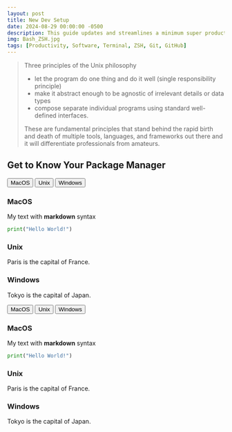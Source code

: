 ```yaml
---
layout: post
title: New Dev Setup
date: 2024-08-29 00:00:00 -0500
description: This guide updates and streamlines a minimum super productive development environment.
img: Bash_ZSH.jpg
tags: [Productivity, Software, Terminal, ZSH, Git, GitHub]
---
```


> Three principles of the Unix philosophy
>
>- let the program do one thing and do it well (single responsibility principle)
>- make it abstract enough to be agnostic of irrelevant details or data types
>- compose separate individual programs using standard well-defined interfaces.
>
> These are fundamental principles that stand behind the rapid birth and death of multiple tools, languages, and frameworks out there and it will differentiate professionals from amateurs.

## Get to Know Your Package Manager

<!-- Last Try!

<table>
<tr>
<td>

  ```csharp
  const int x = 3;
  const string y = "foo";
  readonly Object obj = getObject();
  ```
</td>
<td>

  ```nemerle
  def x : int = 3;
  def y : string = "foo";
  def obj : Object = getObject();
  ```
</td>
<td>
  V
</td>
</tr>
</table> -->

<div class="tabcontentcontainer">

  <!-- Tab links -->
  <div class="tab">
    <button class="tablinks MacOS_tabs" onclick="openOS(event, 'MacOS')">MacOS</button>
    <button class="tablinks Unix_tabs" onclick="openOS(event, 'Unix')">Unix</button>
    <button class="tablinks Windows_tabs" onclick="openOS(event, 'Windows')">Windows</button>
  </div>

  <!-- Tab content -->
  <div id="MacOS" name="MacOS" class="tabcontent MacOS_tcs">
    <h3>MacOS</h3>
    <div markdown="1">

My text with **markdown** syntax
```python
print("Hello World!")
```

  </div>
  </div>

  <div id="Unix" class="tabcontent Unix_tcs">
    <h3>Unix</h3>
      <p>Paris is the capital of France.</p>
  </div>

  <div id="Windows" class="tabcontent Windows_tcs">
    <h3>Windows</h3>
      <p>Tokyo is the capital of Japan.</p>
  </div>

</div>

<div class="tabcontentcontainer">

  <!-- Tab links -->
  <div class="tab">
    <button class="tablinks MacOS_tabs" onclick="openOS(event, 'MacOS')">MacOS</button>
    <button class="tablinks Unix_tabs" onclick="openOS(event, 'Unix')">Unix</button>
    <button class="tablinks Windows_tabs" onclick="openOS(event, 'Windows')">Windows</button>
  </div>

  <!-- Tab content -->
  <div id="MacOS" name="MacOS" class="tabcontent MacOS_tcs">
    <h3>MacOS</h3>
    <div markdown="1">

My text with **markdown** syntax
```python
print("Hello World!")
```

  </div>
  </div>

  <div id="Unix" class="tabcontent Unix_tcs">
    <h3>Unix</h3>
      <p>Paris is the capital of France.</p>
  </div>

  <div id="Windows" class="tabcontent Windows_tcs">
    <h3>Windows</h3>
      <p>Tokyo is the capital of Japan.</p>
  </div>

</div>

<script>
function openOS(evt, osName) {
  var i, tabcontent, tablinks;
  <!-- Erase all open contents -->
  tabcontent = document.getElementsByClassName("tabcontent");
  for (i = 0; i < tabcontent.length; i++) {
    tabcontent[i].style.display = "none";
  }
  tablinks = document.getElementsByClassName("tablinks");
  for (i = 0; i < tablinks.length; i++) {
    tablinks[i].className = tablinks[i].className.replace(" active", "");
  }
  <!-- Find all the tablinks that match OS -->
  <!-- evt.currentTarget.className += " active"; -->
  tablinks = document.getElementsByClassName(`${osName}_tabs`);
  for (i = 0; i < tablinks.length; i++) {
    tablinks[i].className += " active";
  }


  <!-- Find all the tabcontent that match OS -->
  <!-- document.getElementById(osName).style.display = "block"; -->
  tabcontent = document.getElementsByClassName(`${osName}_tcs`);
  for (i = 0; i < tabcontent.length; i++) {
    tabcontent[i].style.display = "block";
  }
}
</script>

